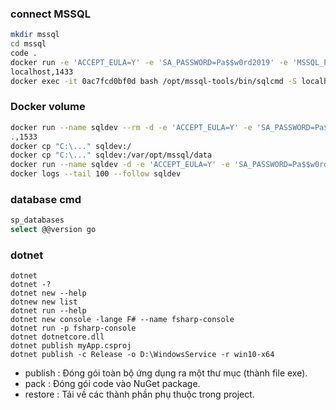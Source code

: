 ### connect MSSQL
```bash
mkdir mssql
cd mssql
code .
docker run -e 'ACCEPT_EULA=Y' -e 'SA_PASSWORD=Pa$$w0rd2019' -e 'MSSQL_PID=Express' -p 1433:1433 -d mcr.microsoft.com/mssql/server:2017-latest-ubuntu
localhost,1433
docker exec -it 0ac7fcd0bf0d bash /opt/mssql-tools/bin/sqlcmd -S localhost -U sa -P 'Pa$$w0rd2019'
``` 

### Docker volume
```bash
docker run --name sqldev --rm -d -e 'ACCEPT_EULA=Y' -e 'SA_PASSWORD=Pa$$w0rd2019' -e 'MSSQL_PID=Express' -p 1533:1433 mcr.microsoft.com/mssql/server:2017-latest-ubuntu
.,1533
docker cp "C:\..." sqldev:/
docker cp "C:\..." sqldev:/var/opt/mssql/data
docker run --name sqldev -d -e 'ACCEPT_EULA=Y' -e 'SA_PASSWORD=Pa$$w0rd2019' -e 'MSSQL_PID=Express' -p 1533:1433 -v "C:\..\:/var/opt/mssql/data/" mcr.microsoft.com/mssql/server:2017-latest-ubuntu
docker logs --tail 100 --follow sqldev

```

### database cmd
```bash
sp_databases
select @@version go
```
### dotnet
```dotnet
dotnet
dotnet -?
dotnet new --help
dotnew new list
dotnet run --help
dotnet new console -lange F# --name fsharp-console
dotnet run -p fsharp-console
dotnet dotnetcore.dll
dotnet publish myApp.csproj
dotnet publish -c Release -o D:\WindowsService -r win10-x64 
```
- publish : Đóng gói toàn bộ ứng dụng ra một thư mục (thành file exe).
- pack : Đóng gói code vào NuGet package.
- restore : Tải về các thành phần phụ thuộc trong project.